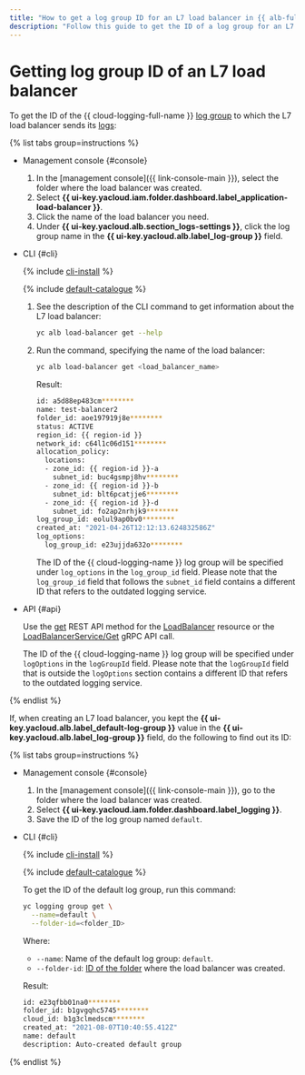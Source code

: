 ```yaml
---
title: "How to get a log group ID for an L7 load balancer in {{ alb-full-name }}"
description: "Follow this guide to get the ID of a log group for an L7 balancer."
---
```


# Getting log group ID of an L7 load balancer

To get the ID of the {{ cloud-logging-full-name }} [log group](../../logging/concepts/log-group.md) to which the L7 load balancer sends its [logs](../concepts/application-load-balancer.md#logging):

{% list tabs group=instructions %}

- Management console {#console}

   1. In the [management console]({{ link-console-main }}), select the folder where the load balancer was created.
   1. Select **{{ ui-key.yacloud.iam.folder.dashboard.label_application-load-balancer }}**.
   1. Click the name of the load balancer you need.
   1. Under **{{ ui-key.yacloud.alb.section_logs-settings }}**, click the log group name in the **{{ ui-key.yacloud.alb.label_log-group }}** field.

- CLI {#cli}

   {% include [cli-install](../../_includes/cli-install.md) %}

   {% include [default-catalogue](../../_includes/default-catalogue.md) %}

   1. See the description of the CLI command to get information about the L7 load balancer:

      ```bash
      yc alb load-balancer get --help
      ```

   1. Run the command, specifying the name of the load balancer:

      ```bash
      yc alb load-balancer get <load_balancer_name>
      ```

      Result:

      ```bash
      id: a5d88ep483cm********
      name: test-balancer2
      folder_id: aoe197919j8e********
      status: ACTIVE
      region_id: {{ region-id }}
      network_id: c64l1c06d151********
      allocation_policy:
        locations:
        - zone_id: {{ region-id }}-a
          subnet_id: buc4gsmpj8hv********
        - zone_id: {{ region-id }}-b
          subnet_id: blt6pcatjje6********
        - zone_id: {{ region-id }}-d
          subnet_id: fo2ap2nrhjk9********
      log_group_id: eolul9ap0bv0********
      created_at: "2021-04-26T12:12:13.624832586Z"
      log_options:
        log_group_id: e23ujjda632o********
      ```

      The ID of the {{ cloud-logging-name }} log group will be specified under `log_options` in the `log_group_id` field. Please note that the `log_group_id` field that follows the `subnet_id` field contains a different ID that refers to the outdated logging service.

- API {#api}

   Use the [get](../api-ref/LoadBalancer/get.md) REST API method for the [LoadBalancer](../api-ref/LoadBalancer/index.md) resource or the [LoadBalancerService/Get](../api-ref/grpc/load_balancer_service.md#Get) gRPC API call.

   The ID of the {{ cloud-logging-name }} log group will be specified under `logOptions` in the `logGroupId` field. Please note that the `logGroupId` field that is outside the `logOptions` section contains a different ID that refers to the outdated logging service.

{% endlist %}

If, when creating an L7 load balancer, you kept the **{{ ui-key.yacloud.alb.label_default-log-group }}** value in the **{{ ui-key.yacloud.alb.label_log-group }}** field, do the following to find out its ID:

{% list tabs group=instructions %}

- Management console {#console}

   1. In the [management console]({{ link-console-main }}), go to the folder where the load balancer was created.
   1. Select **{{ ui-key.yacloud.iam.folder.dashboard.label_logging }}**.
   1. Save the ID of the log group named `default`.

- CLI {#cli}

   {% include [cli-install](../../_includes/cli-install.md) %}

   {% include [default-catalogue](../../_includes/default-catalogue.md) %}

   To get the ID of the default log group, run this command:

   ```bash
   yc logging group get \
     --name=default \
     --folder-id=<folder_ID>
   ```

   Where:
   * `--name`: Name of the default log group: `default`.
   * `--folder-id`: [ID of the folder](../../resource-manager/operations/folder/get-id.md) where the load balancer was created.

   Result:

   ```bash
   id: e23qfbb01na0********
   folder_id: b1gvgqhc5745********
   cloud_id: b1g3clmedscm********
   created_at: "2021-08-07T10:40:55.412Z"
   name: default
   description: Auto-created default group
   ```

{% endlist %}